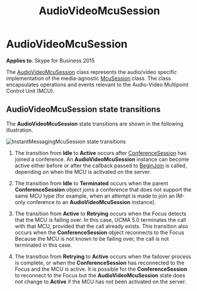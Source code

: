 ﻿---
title: AudioVideoMcuSession
description: Discusses how the AudioVideoMcuSession class represents the audio/video specific implementation of the media-agnostic McuSession class.
TOCTitle: AudioVideoMcuSession
ms:assetid: e22ada5b-ba71-4c0c-92dc-273c1b5ed185
ms:mtpsurl: https://msdn.microsoft.com/library/Dn466029(v=office.16)
ms:contentKeyID: 65239967
ms.date: 07/27/2015
mtps_version: v=office.16
---

# AudioVideoMcuSession


**Applies to**: Skype for Business 2015

The [AudioVideoMcuSession](https://msdn.microsoft.com/library/hh385298\(v=office.16\)) class represents the audio/video specific implementation of the media-agnostic [McuSession](https://msdn.microsoft.com/library/hh384975\(v=office.16\)) class. The class encapsulates operations and events relevant to the Audio-Video Multipoint Control Unit (MCU).

## AudioVideoMcuSession state transitions

The **AudioVideoMcuSession** state transitions are shown in the following illustration.

![InstantMessagingMcuSession state transitions](images/Dn466029.StateMach_McuSession(Office.16).jpg "InstantMessagingMcuSession state transitions")

1.  The transition from **Idle** to **Active** occurs after [ConferenceSession](https://msdn.microsoft.com/library/hh349315\(v=office.16\)) has joined a conference. An **AudioVideoMcuSession** instance can become active either before or after the callback passed to [BeginJoin](https://msdn.microsoft.com/library/hh349641\(v=office.16\)) is called, depending on when the MCU is activated on the server.

2.  The transition from **Idle** to **Terminated** occurs when the parent **ConferenceSession** object joins a conference that does not support the same MCU type (for example, when an attempt is made to join an IM-only conference to an **AudioVideoMcuSession** instance).

3.  The transition from **Active** to **Retrying** occurs when the Focus detects that the MCU is failing over. In this case, UCMA 5.0 terminates the call with that MCU, provided that the call already exists. This transition also occurs when the **ConferenceSession** object reconnects to the Focus Because the MCU is not known to be failing over, the call is not terminated in this case.

4.  The transition from **Retrying** to **Active** occurs when the failover process is complete, or when the **ConferenceSession** has reconnected to the Focus and the MCU is active. It is possible for the **ConferenceSession** to reconnect to the Focus but the **AudioVideoMcuSession** state does not change to **Active** if the MCU has not been activated on the server.

